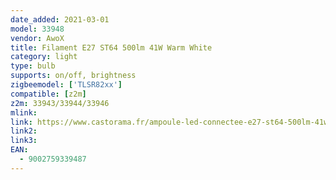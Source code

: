 ```yaml
---
date_added: 2021-03-01
model: 33948
vendor: AwoX
title: Filament E27 ST64 500lm 41W Warm White
category: light
type: bulb
supports: on/off, brightness
zigbeemodel: ['TLSR82xx']
compatible: [z2m]
z2m: 33943/33944/33946
mlink: 
link: https://www.castorama.fr/ampoule-led-connectee-e27-st64-500lm-41w-blanc-chaud-awox/9002759339487_CAFR.prd
link2: 
link3: 
EAN: 
  - 9002759339487
---
```

